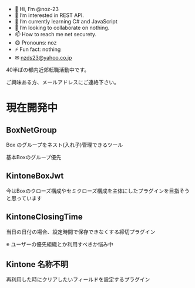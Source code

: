 - 👋 Hi, I’m @noz-23
- 👀 I’m interested in REST API.
- 🌱 I’m currently learning C# and JavaScript
- 💞️ I’m looking to collaborate on nothing.
- 📫 How to reach me net securety.
- 😄 Pronouns: noz
- ⚡ Fun fact: nothing
- ✉ nzds23@yahoo.co.jp

<!---
noz-23/noz-23 is a ✨ special ✨ repository because its `README.md` (this file) appears on your GitHub profile.
You can click the Preview link to take a look at your changes.
--->

40半ばの都内近郊転職活動中です。

ご興味ある方、メールアドレスにご連絡下さい。

# 現在開発中

## BoxNetGroup

Box のグループをネスト(入れ子)管理できるツール

基本Boxのグループ優先

## KintoneBoxJwt

今はBoxのクローズ構成やセミクローズ構成を主体にしたプラグインを目指そうと思っています

## KintoneClosingTime

当日の日付の場合、設定時間で保存できなくする締切プラグイン

※ ユーザーの優先組織とか利用すべきか悩み中

## Kintone 名称不明

再利用した時にクリアしたいフィールドを設定するプラグイン

